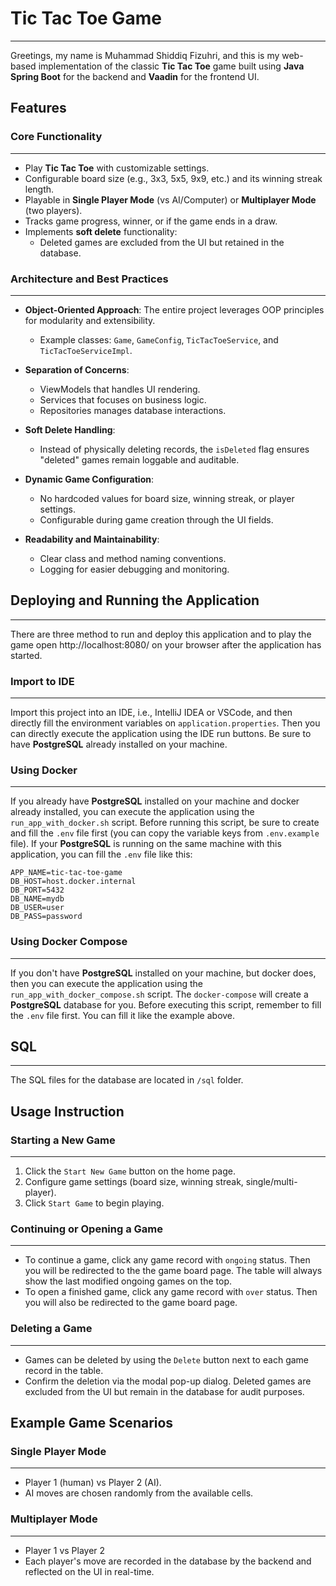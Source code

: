 # Tic Tac Toe Game

---
Greetings, my name is Muhammad Shiddiq Fizuhri, and this is my web-based implementation of the classic **Tic Tac Toe** game built using **Java Spring Boot** for the backend and **Vaadin** for the frontend UI.

## Features
### Core Functionality

----
- Play **Tic Tac Toe** with customizable settings.
- Configurable board size (e.g., 3x3, 5x5, 9x9, etc.) and its winning streak length.
- Playable in **Single Player Mode** (vs AI/Computer) or **Multiplayer Mode** (two players).
- Tracks game progress, winner, or if the game ends in a draw.
- Implements **soft delete** functionality:
    - Deleted games are excluded from the UI but retained in the database.

### Architecture and Best Practices

---
- **Object-Oriented Approach**: The entire project leverages OOP principles for modularity and extensibility.
    - Example classes: `Game`, `GameConfig`, `TicTacToeService`, and `TicTacToeServiceImpl`. 

- **Separation of Concerns**:
    - ViewModels that handles UI rendering.
    - Services that focuses on business logic.
    - Repositories manages database interactions.

- **Soft Delete Handling**:
    - Instead of physically deleting records, the `isDeleted` flag ensures "deleted" games remain loggable and auditable.

- **Dynamic Game Configuration**:
    - No hardcoded values for board size, winning streak, or player settings.
    - Configurable during game creation through the UI fields.

- **Readability and Maintainability**:
    - Clear class and method naming conventions.
    - Logging for easier debugging and monitoring.

## Deploying and Running the Application

---

There are three method to run and deploy this application and to play the game open http://localhost:8080/ on your 
browser after the application has started.

### Import to IDE

---
Import this project into an IDE, i.e., IntelliJ IDEA or VSCode, and then directly fill the environment variables
on `application.properties`.
Then you can directly execute the application using the IDE run buttons.
Be sure to have **PostgreSQL** already installed on your machine.

### Using Docker

---
If you already have **PostgreSQL** installed on your machine and docker already installed, you can execute the
application using the `run_app_with_docker.sh` script.
Before running this script, be sure to create and fill the `.env` file first (you can copy the variable keys from `.env.example` file).
If your 
**PostgreSQL** is running on the 
same
machine with this application, you can fill the `.env` file like this:
```dotenv
APP_NAME=tic-tac-toe-game
DB_HOST=host.docker.internal
DB_PORT=5432
DB_NAME=mydb
DB_USER=user
DB_PASS=password
```

### Using Docker Compose

---
If you don't have **PostgreSQL** installed on your machine, but docker does, then you can execute the application
using the `run_app_with_docker_compose.sh` script.
The `docker-compose` will create a **PostgreSQL** database for you.
Before executing this script, remember to fill the `.env` file first.
You can fill it like the example above.

## SQL

---
The SQL files for the database are located in `/sql` folder.

## Usage Instruction

### Starting a New Game 

---
1. Click the `Start New Game` button on the home page.
2. Configure game settings (board size, winning streak, single/multi-player).
3. Click `Start Game` to begin playing.

### Continuing or Opening a Game

---
- To continue a game, click any game record with `ongoing` status. Then you will be redirected to the the game 
   board page.
   The table will always show the last modified ongoing games on the top.
- To open a finished game, click any game record with `over` status. Then you will also be redirected to the game 
   board page.

### Deleting a Game

---
- Games can be deleted by using the `Delete` button next to each game record in the table.
- Confirm the deletion via the modal pop-up dialog. Deleted games are excluded from the UI but remain in the 
  database for audit purposes.

## Example Game Scenarios

### Single Player Mode

---

- Player 1 (human) vs Player 2 (AI).
- AI moves are chosen randomly from the available cells.

### Multiplayer Mode

---

- Player 1 vs Player 2
- Each player's move are recorded in the database by the backend and reflected on the UI in real-time.